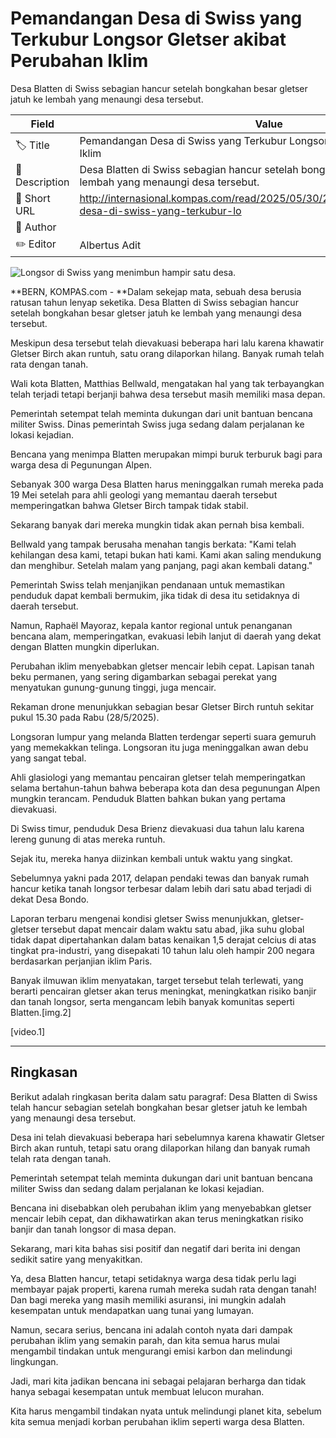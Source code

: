 # Pemandangan Desa di Swiss yang Terkubur Longsor Gletser akibat Perubahan Iklim

Desa Blatten di Swiss sebagian hancur setelah bongkahan besar gletser jatuh ke lembah yang menaungi desa tersebut.

| Field         | Value                                                       |
|---------------|-------------------------------------------------------------|
| 🏷️ Title       | Pemandangan Desa di Swiss yang Terkubur Longsor Gletser akibat Perubahan Iklim |
| 📝 Description | Desa Blatten di Swiss sebagian hancur setelah bongkahan besar gletser jatuh ke lembah yang menaungi desa tersebut. |
| 🔗 Short URL   | http://internasional.kompas.com/read/2025/05/30/213700870/pemandangan-desa-di-swiss-yang-terkubur-lo |
| 👤 Author      |  |
| ✏️ Editor      | Albertus Adit |

![Longsor di Swiss yang menimbun hampir satu desa.](https://asset.kompas.com/crops/Zq2o4bxN079IqhU_00msXzRgd-M=/0x0:675x450/750x500/data/photo/2025/05/30/6839c167dc213.jpg)

**BERN, KOMPAS.com - **Dalam sekejap mata, sebuah desa berusia ratusan tahun lenyap seketika. Desa Blatten di Swiss sebagian hancur setelah bongkahan besar gletser jatuh ke lembah yang menaungi desa tersebut.

Meskipun desa tersebut telah dievakuasi beberapa hari lalu karena khawatir Gletser Birch akan runtuh, satu orang dilaporkan hilang. Banyak rumah telah rata dengan tanah.

Wali kota Blatten, Matthias Bellwald, mengatakan hal yang tak terbayangkan telah terjadi tetapi berjanji bahwa desa tersebut masih memiliki masa depan.

Pemerintah setempat telah meminta dukungan dari unit bantuan bencana militer Swiss. Dinas pemerintah Swiss juga sedang dalam perjalanan ke lokasi kejadian.

Bencana yang menimpa Blatten merupakan mimpi buruk terburuk bagi para warga desa di Pegunungan Alpen.

Sebanyak 300 warga Desa Blatten harus meninggalkan rumah mereka pada 19 Mei setelah para ahli geologi yang memantau daerah tersebut memperingatkan bahwa Gletser Birch tampak tidak stabil.

Sekarang banyak dari mereka mungkin tidak akan pernah bisa kembali.

Bellwald yang tampak berusaha menahan tangis berkata: \"Kami telah kehilangan desa kami, tetapi bukan hati kami. Kami akan saling mendukung dan menghibur. Setelah malam yang panjang, pagi akan kembali datang.\"

Pemerintah Swiss telah menjanjikan pendanaan untuk memastikan penduduk dapat kembali bermukim, jika tidak di desa itu setidaknya di daerah tersebut.

Namun, Raphaël Mayoraz, kepala kantor regional untuk penanganan bencana alam, memperingatkan, evakuasi lebih lanjut di daerah yang dekat dengan Blatten mungkin diperlukan.

Perubahan iklim menyebabkan gletser mencair lebih cepat. Lapisan tanah beku permanen, yang sering digambarkan sebagai perekat yang menyatukan gunung-gunung tinggi, juga mencair.

Rekaman drone menunjukkan sebagian besar Gletser Birch runtuh sekitar pukul 15.30 pada Rabu (28/5/2025).

Longsoran lumpur yang melanda Blatten terdengar seperti suara gemuruh yang memekakkan telinga. Longsoran itu juga meninggalkan awan debu yang sangat tebal.

Ahli glasiologi yang memantau pencairan gletser telah memperingatkan selama bertahun-tahun bahwa beberapa kota dan desa pegunungan Alpen mungkin terancam. Penduduk Blatten bahkan bukan yang pertama dievakuasi.

Di Swiss timur, penduduk Desa Brienz dievakuasi dua tahun lalu karena lereng gunung di atas mereka runtuh.

Sejak itu, mereka hanya diizinkan kembali untuk waktu yang singkat.

Sebelumnya yakni pada 2017, delapan pendaki tewas dan banyak rumah hancur ketika tanah longsor terbesar dalam lebih dari satu abad terjadi di dekat Desa Bondo.

Laporan terbaru mengenai kondisi gletser Swiss menunjukkan, gletser-gletser tersebut dapat mencair dalam waktu satu abad, jika suhu global tidak dapat dipertahankan dalam batas kenaikan 1,5 derajat celcius di atas tingkat pra-industri, yang disepakati 10 tahun lalu oleh hampir 200 negara berdasarkan perjanjian iklim Paris.

Banyak ilmuwan iklim menyatakan, target tersebut telah terlewati, yang berarti pencairan gletser akan terus meningkat, meningkatkan risiko banjir dan tanah longsor, serta mengancam lebih banyak komunitas seperti Blatten.\[img.2\]

\[video.1\]

---
## Ringkasan

Berikut adalah ringkasan berita dalam satu paragraf: Desa Blatten di Swiss telah hancur sebagian setelah bongkahan besar gletser jatuh ke lembah yang menaungi desa tersebut.

 Desa ini telah dievakuasi beberapa hari sebelumnya karena khawatir Gletser Birch akan runtuh, tetapi satu orang dilaporkan hilang dan banyak rumah telah rata dengan tanah.

 Pemerintah setempat telah meminta dukungan dari unit bantuan bencana militer Swiss dan sedang dalam perjalanan ke lokasi kejadian.

 Bencana ini disebabkan oleh perubahan iklim yang menyebabkan gletser mencair lebih cepat, dan dikhawatirkan akan terus meningkatkan risiko banjir dan tanah longsor di masa depan.



Sekarang, mari kita bahas sisi positif dan negatif dari berita ini dengan sedikit satire yang menyakitkan.

 Ya, desa Blatten hancur, tetapi setidaknya warga desa tidak perlu lagi membayar pajak properti, karena rumah mereka sudah rata dengan tanah! Dan bagi mereka yang masih memiliki asuransi, ini mungkin adalah kesempatan untuk mendapatkan uang tunai yang lumayan.

 Namun, secara serius, bencana ini adalah contoh nyata dari dampak perubahan iklim yang semakin parah, dan kita semua harus mulai mengambil tindakan untuk mengurangi emisi karbon dan melindungi lingkungan.

 Jadi, mari kita jadikan bencana ini sebagai pelajaran berharga dan tidak hanya sebagai kesempatan untuk membuat lelucon murahan.

 Kita harus mengambil tindakan nyata untuk melindungi planet kita, sebelum kita semua menjadi korban perubahan iklim seperti warga desa Blatten.
